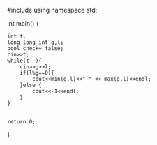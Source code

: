 
#include <iostream>
using namespace std;

int main() {

	int t;
	long long int g,l;
	bool check= false;
	cin>>t;
	while(t--){
		cin>>g>>l;
		if(l%g==0){
			cout<<min(g,l)<<" " << max(g,l)<<endl;
		}else {
			cout<<-1<<endl;
		}
	}
	

	return 0;
}
